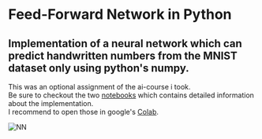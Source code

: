 # Feed-Forward Network in Python
## Implementation of a neural network which can predict handwritten numbers from the MNIST dataset only using python's numpy.
This was an optional assignment of the ai-course i took. <br>
Be sure to checkout the two <a href="Neural_network.ipynb">notebooks</a> which contains detailed information about the implementation. <br>
I recommend to open those in google's <a href="https://colab.research.google.com/">Colab</a>.


![NN](https://user-images.githubusercontent.com/73897941/173586908-0863463c-2fd9-4360-9fbd-57bc31342205.gif)
